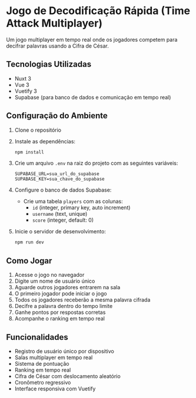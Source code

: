 # Jogo de Decodificação Rápida (Time Attack Multiplayer)

Um jogo multiplayer em tempo real onde os jogadores competem para decifrar palavras usando a Cifra de César.

## Tecnologias Utilizadas

- Nuxt 3
- Vue 3
- Vuetify 3
- Supabase (para banco de dados e comunicação em tempo real)

## Configuração do Ambiente

1. Clone o repositório
2. Instale as dependências:
   ```bash
   npm install
   ```

3. Crie um arquivo `.env` na raiz do projeto com as seguintes variáveis:
   ```
   SUPABASE_URL=sua_url_do_supabase
   SUPABASE_KEY=sua_chave_do_supabase
   ```

4. Configure o banco de dados Supabase:
   - Crie uma tabela `players` com as colunas:
     - `id` (integer, primary key, auto increment)
     - `username` (text, unique)
     - `score` (integer, default: 0)

5. Inicie o servidor de desenvolvimento:
   ```bash
   npm run dev
   ```

## Como Jogar

1. Acesse o jogo no navegador
2. Digite um nome de usuário único
3. Aguarde outros jogadores entrarem na sala
4. O primeiro jogador pode iniciar o jogo
5. Todos os jogadores receberão a mesma palavra cifrada
6. Decifre a palavra dentro do tempo limite
7. Ganhe pontos por respostas corretas
8. Acompanhe o ranking em tempo real

## Funcionalidades

- Registro de usuário único por dispositivo
- Salas multiplayer em tempo real
- Sistema de pontuação
- Ranking em tempo real
- Cifra de César com deslocamento aleatório
- Cronômetro regressivo
- Interface responsiva com Vuetify 